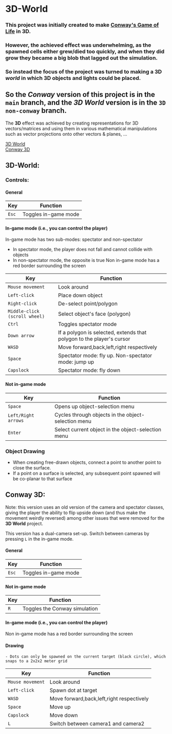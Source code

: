 # 3D-World

### This project was initially created to make [Conway's Game of Life](https://en.wikipedia.org/wiki/Conway's_Game_of_Life "Wikipedia") in **3D**.
### However, the achieved effect was underwhelming, as the spawned cells either grew/died too quickly, and when they did grow they became  a big blob that lagged out the simulation.
### So instead the focus of the project was turned to making a 3D **_world_** in which 3D objects and lights could be placed.

## So the _Conway_ version of this project is in the `main` branch, and the _3D World_ version is in the `3D non-conway` branch.

The **3D** effect was achieved by creating representations for 3D vectors/matrices and using them in various mathematical manipulations such as vector projections onto other vectors & planes, ...

[3D World](#3d-world)  
[Conway 3D](#conway-3d)

## 3D-World:
### Controls:

#### General
Key | Function
--- | ---
`Esc` | Toggles in-game mode

#### In-game mode (i.e., you can control the player)
  In-game mode has two sub-modes: spectator and non-spectator
   - In spectator mode, the player does not fall and cannot collide with objects
   - In non-spectator mode, the opposite is true
  Non in-game mode has a red border surrounding the screen
   
Key | Function
--- | ---
`Mouse movement` | Look around
`Left-click` | Place down object
`Right-click` | De-select point/polygon
`Middle-click (scroll wheel)` | Select object's face (polygon)
`Ctrl` | Toggles spectator mode
`Down arrow` | If a polygon is selected, extends that polygon to the player's cursor 
`WASD` | Move forward,back,left,right respectively
`Space` | Spectator mode: fly up. Non-spectator mode: jump up
`Capslock` | Spectator mode: fly down

#### Not in-game mode
Key | Function
--- | ---
`Space` | Opens up object-selection menu
`Left/Right arrows` | Cycles through objects in the object-selection menu
`Enter` | Select current object in the object-selection menu

### Object Drawing
- When creating free-drawn objects, connect a point to another point to close the surface.
- If a point on a surface is selected, any subsequent point spawned will be co-planar to that surface

## Conway 3D:
Note: this version uses an old version of the camera and spectator classes, giving the player the ability to flip upside down (and thus make the movement weirdly reversed) among other issues that were removed for the **3D World** project.

This version has a dual-camera set-up. Switch between cameras by pressing `L` in the in-game mode.

#### General
Key | Function
--- | ---
`Esc` | Toggles in-game mode

#### Not in-game mode
Key | Function
--- | ---
`R` | Toggles the Conway simulation

#### In-game mode (i.e., you can control the player)
  Non in-game mode has a red border surrounding the screen
   #### Drawing
    - Dots can only be spawned on the current target (black circle), which snaps to a 2x2x2 meter grid

Key | Function
--- | ---
`Mouse movement` | Look around
`Left-click` | Spawn dot at target
`WASD` | Move forward,back,left,right respectively
`Space` | Move up
`Capslock` | Move down
`L` | Switch between camera1 and camera2
